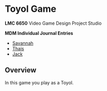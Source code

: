 # Toyol Game

<b>LMC 6650</b> Video Game Design Project Studio

<b>MDM Individual Journal Entries</b>

- [Savannah](MDM/Savannah/Journal_Entries.md)
- [Thais](MDM/Thais)
- [Jack](MDM/Jack/DesignLogbook.md)

## Overview

In this game you play as a Toyol. 
